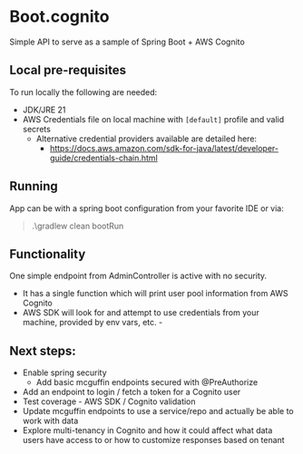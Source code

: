 # Boot.cognito

Simple API to serve as a sample of Spring Boot + AWS Cognito

## Local pre-requisites
To run locally the following are needed:
- JDK/JRE 21
- AWS Credentials file on local machine with `[default]` profile and valid secrets
  - Alternative credential providers available are detailed here:
    - https://docs.aws.amazon.com/sdk-for-java/latest/developer-guide/credentials-chain.html
    
## Running
App can be with a spring boot configuration from your favorite IDE or via:
> .\gradlew clean bootRun

## Functionality
One simple endpoint from AdminController is active with no security. 
- It has a single function which will print user pool information from AWS Cognito
- AWS SDK will look for and attempt to use credentials from your machine, provided by env vars, etc. -  

## Next steps:
- Enable spring security
  - Add basic mcguffin endpoints secured with @PreAuthorize
- Add an endpoint to login / fetch a token for a Cognito user
- Test coverage - AWS SDK / Cognito validation
- Update mcguffin endpoints to use a service/repo and actually be able to work with data
- Explore multi-tenancy in Cognito and how it could affect what data users have access to or how to customize responses based on tenant
